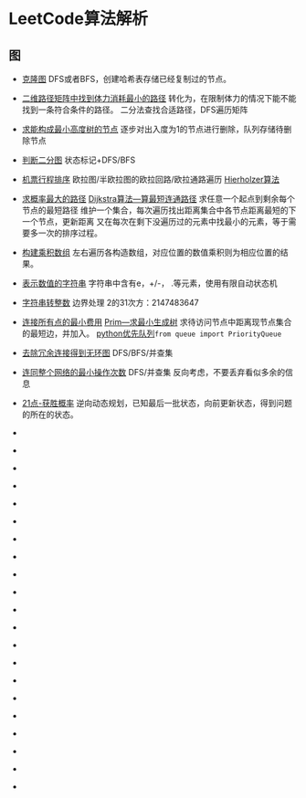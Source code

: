 # LeetCode算法解析
## 图
+ [克隆图](https://leetcode-cn.com/problems/clone-graph/solution/dfs-he-bfs-by-powcai/)
	DFS或者BFS，创建哈希表存储已经复制过的节点。
+ [二维路径矩阵中找到体力消耗最小的路径](https://leetcode-cn.com/problems/path-with-minimum-effort/solution/dfs-er-fen-cha-zhao-mo-ban-ti-by-kobe24o/)
	转化为，在限制体力的情况下能不能找到一条符合条件的路径。
	二分法查找合适路径，DFS遍历矩阵
+ [求能构成最小高度树的节点](https://leetcode-cn.com/problems/minimum-height-trees/)
	逐步对出入度为1的节点进行删除，队列存储待删除节点
+ [判断二分图](https://leetcode-cn.com/problems/is-graph-bipartite/solution/pan-duan-er-fen-tu-by-leetcode-solution/)
	状态标记+DFS/BFS
+ [机票行程排序](https://leetcode-cn.com/problems/reconstruct-itinerary/solution/zhong-xin-an-pai-xing-cheng-by-leetcode-solution/)
	欧拉图/半欧拉图的欧拉回路/欧拉通路遍历
	[Hierholzer算法](https://zhuanlan.zhihu.com/p/108411618)

+ [求概率最大的路径](https://leetcode-cn.com/problems/path-with-maximum-probability/solution/gai-lu-zui-da-de-lu-jing-by-leetcode-solution/)
	[Dijkstra算法—算最短连通路径](https://www.zhihu.com/question/20630094/answer/758191548)
	求任意一个起点到剩余每个节点的最短路径
	维护一个集合，每次遍历找出距离集合中各节点距离最短的下一个节点，更新距离
	又在每次在剩下没遍历过的元素中找最小的元素，等于需要多一次的排序过程。

+ [构建乘积数组](https://leetcode-cn.com/problems/gou-jian-cheng-ji-shu-zu-lcof/solution/liang-tang-bian-li-by-z1m/)
	左右遍历各构造数组，对应位置的数值乘积则为相应位置的结果。

+ [表示数值的字符串](https://leetcode-cn.com/problems/biao-shi-shu-zhi-de-zi-fu-chuan-lcof/solution/mian-shi-ti-20-biao-shi-shu-zhi-de-zi-fu-chuan-y-2/)
	字符串中含有e，+/-， .等元素，使用有限自动状态机

+ [字符串转整数](https://leetcode-cn.com/problems/ba-zi-fu-chuan-zhuan-huan-cheng-zheng-shu-lcof/solution/mian-shi-ti-67-ba-zi-fu-chuan-zhuan-huan-cheng-z-4/)
	边界处理 2的31次方：2147483647
	
+ [连接所有点的最小费用](https://leetcode-cn.com/problems/min-cost-to-connect-all-points/solution/primjian-duan-de-pythondai-ma-by-whiterobe/)
	[Prim—求最小生成树]()
	求待访问节点中距离现节点集合的最短边，并加入。
	[python优先队列]()`from queue import PriorityQueue`

+ [去除冗余连接得到无环图](https://leetcode-cn.com/problems/redundant-connection/solution/dfs-bfs-bing-cha-ji-xiang-xi-quan-mian-d-j050/)
	DFS/BFS/并查集
+ [连同整个网络的最小操作次数](https://leetcode-cn.com/problems/number-of-operations-to-make-network-connected/solution/lian-tong-wang-luo-de-cao-zuo-ci-shu-by-leetcode-s/)
	DFS/并查集
	反向考虑，不要丢弃看似多余的信息

+ [21点-获胜概率](https://leetcode-cn.com/problems/new-21-game/solution/huan-you-bi-zhe-geng-jian-dan-de-ti-jie-ma-tian-ge/) 
	逆向动态规划，已知最后一批状态，向前更新状态，得到问题的所在的状态。

+ []()
+ []()
+ []()
+ []()
+ []()
+ []()
+ []()
+ []()
+ []()
+ []()
+ []()
+ []()
+ []()
+ []()
+ []()
+ []()
+ []()
+ []()
+ []()
+ []()
+ []()
